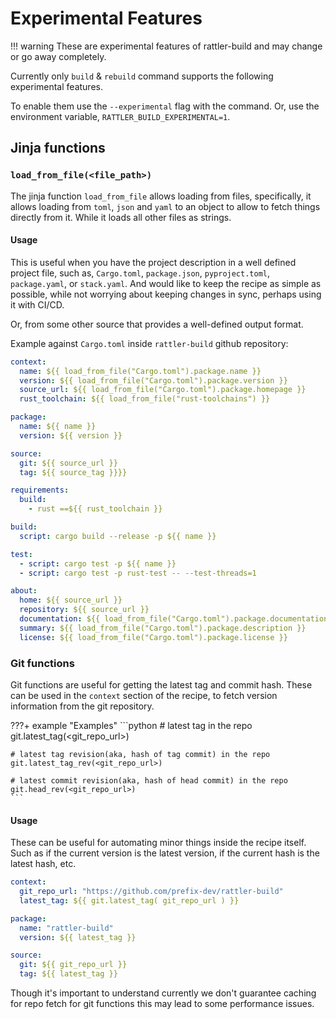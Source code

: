 # Experimental Features

!!! warning
    These are experimental features of rattler-build and may change or go away completely.


Currently only `build` & `rebuild` command supports the following experimental features.

To enable them use the `--experimental` flag with the command.
Or, use the environment variable, `RATTLER_BUILD_EXPERIMENTAL=1`.

Jinja functions
---------------

### `load_from_file(<file_path>)`

The jinja function `load_from_file` allows loading from files, specifically, it allows loading from `toml`, `json`
and `yaml` to an object to allow to fetch things directly from it. 
While it loads all other files as strings.

#### Usage 

This is useful when you have the project description in a well defined project file, such as, `Cargo.toml`, `package.json`, `pyproject.toml`, `package.yaml`, or `stack.yaml`. And would like to keep the recipe as simple as possible, while not worrying about keeping changes in sync, perhaps using it with CI/CD.

Or, from some other source that provides a well-defined output format. 

Example against `Cargo.toml` inside `rattler-build` github repository:

``` yaml title="recipe.yaml"
context:
  name: ${{ load_from_file("Cargo.toml").package.name }} 
  version: ${{ load_from_file("Cargo.toml").package.version }}
  source_url: ${{ load_from_file("Cargo.toml").package.homepage }}
  rust_toolchain: ${{ load_from_file("rust-toolchains") }}

package:
  name: ${{ name }}
  version: ${{ version }}

source:
  git: ${{ source_url }}
  tag: ${{ source_tag }}}}

requirements:
  build:
    - rust ==${{ rust_toolchain }}

build:
  script: cargo build --release -p ${{ name }}

test:
  - script: cargo test -p ${{ name }}
  - script: cargo test -p rust-test -- --test-threads=1

about:
  home: ${{ source_url }}
  repository: ${{ source_url }}
  documentation: ${{ load_from_file("Cargo.toml").package.documentation }} 
  summary: ${{ load_from_file("Cargo.toml").package.description }} 
  license: ${{ load_from_file("Cargo.toml").package.license }}
```

### Git functions

Git functions are useful for getting the latest tag and commit hash.
These can be used in the `context` section of the recipe, to fetch version information
from the git repository.

???+ example "Examples"
    ```python
    # latest tag in the repo
    git.latest_tag(<git_repo_url>)

    # latest tag revision(aka, hash of tag commit) in the repo
    git.latest_tag_rev(<git_repo_url>)

    # latest commit revision(aka, hash of head commit) in the repo
    git.head_rev(<git_repo_url>) 
    ```

#### Usage

These can be useful for automating minor things inside the recipe itself.
Such as if the current version is the latest version, if the current hash is the latest hash, etc.

``` yaml title="recipe.yaml"
context:
  git_repo_url: "https://github.com/prefix-dev/rattler-build"
  latest_tag: ${{ git.latest_tag( git_repo_url ) }}

package:
  name: "rattler-build"
  version: ${{ latest_tag }} 

source:
  git: ${{ git_repo_url }}
  tag: ${{ latest_tag }}
```

Though it's important to understand currently we don't guarantee caching for repo fetch for git functions
this may lead to some performance issues.